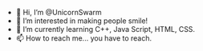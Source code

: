 - 👋 Hi, I’m @UnicornSwarm
- 👀 I’m interested in making people smile! 
- 🌱 I’m currently learning C++, Java Script, HTML, CSS.
- 📫 How to reach me... you have to reach.

<!---
UnicornSwarm/UnicornSwarm is a ✨ special ✨ repository because its `README.md` (this file) appears on your GitHub profile.
You can click the Preview link to take a look at your changes.
--->
